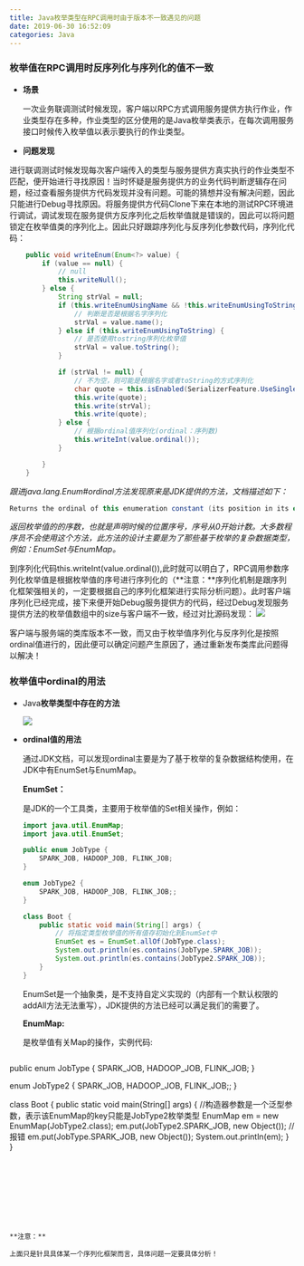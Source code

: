 ```yaml
---
title: Java枚举类型在RPC调用时由于版本不一致遇见的问题
date: 2019-06-30 16:52:09
categories: Java
---
```




### 枚举值在RPC调用时反序列化与序列化的值不一致



- **场景**

  一次业务联调测试时候发现，客户端以RPC方式调用服务提供方执行作业，作业类型存在多种，作业类型的区分使用的是Java枚举类表示，在每次调用服务接口时候传入枚举值以表示要执行的作业类型。

  

- **问题发现**
  

进行联调测试时候发现每次客户端传入的类型与服务提供方真实执行的作业类型不匹配，便开始进行寻找原因！当时怀疑是服务提供方的业务代码判断逻辑存在问题，经过查看服务提供方代码发现并没有问题。可能的猜想并没有解决问题，因此只能进行Debug寻找原因。将服务提供方代码Clone下来在本地的测试RPC环境进行调试，调试发现在服务提供方反序列化之后枚举值就是错误的，因此可以将问题锁定在枚举值类的序列化上。因此只好跟踪序列化与反序列化参数代码，序列化代码：

  ```java
      public void writeEnum(Enum<?> value) {
          if (value == null) {
              // null
              this.writeNull();
          } else {
              String strVal = null;
              if (this.writeEnumUsingName && !this.writeEnumUsingToString) {
                  // 判断是否是根据名字序列化
                  strVal = value.name();
              } else if (this.writeEnumUsingToString) {
                  // 是否使用tostring序列化枚举值
                  strVal = value.toString();
              }
  
              if (strVal != null) {
                  // 不为空，则可能是根据名字或者toString的方式序列化
                  char quote = this.isEnabled(SerializerFeature.UseSingleQuotes) ? 39 : 34;
                  this.write(quote);
                  this.write(strVal);
                  this.write(quote);
              } else {
                  // 根据ordinal值序列化(ordinal：序列数)
                  this.writeInt(value.ordinal());
              }
  
          }
      }
  ```

  *跟进java.lang.Enum#ordinal方法发现原来是JDK提供的方法，文档描述如下：*

  ```java
  Returns the ordinal of this enumeration constant (its position in its enum declaration, where the initial constant is assigned an ordinal of zero). Most programmers will have no use for this method. It is designed for use by sophisticated enum-based data structures, such as java.util.EnumSet and java.util.EnumMap.
  ```

  *返回枚举值的的序数，也就是声明时候的位置序号，序号从0开始计数。大多数程序员不会使用这个方法，此方法的设计主要是为了那些基于枚举的复杂数据类型，例如：EnumSet与EnumMap。*

  

  到序列化代码this.writeInt(value.ordinal()),此时就可以明白了，RPC调用参数序列化枚举值是根据枚举值的序号进行序列化的（**注意：**序列化机制是跟序列化框架强相关的，一定要根据自己的序列化框架进行实际分析问题）。此时客户端序列化已经完成，接下来便开始Debug服务提供方的代码，经过Debug发现服务提供方法的枚举值数组中的size与客户端不一致，经过对比源码发现：       ![](./enum_code.png)  

  客户端与服务端的类库版本不一致，而又由于枚举值序列化与反序列化是按照ordinal值进行的，因此便可以确定问题产生原因了，通过重新发布类库此问题得以解决！

  



###  枚举值中ordinal的用法

- Java**枚举类型中存在的方法**

  ![](./enum_method.png)

- **ordinal值的用法**

  通过JDK文档，可以发现ordinal主要是为了基于枚举的复杂数据结构使用，在JDK中有EnumSet与EnumMap。

  **EnumSet：**

  是JDK的一个工具类，主要用于枚举值的Set相关操作，例如：

  ```java
  import java.util.EnumMap;
  import java.util.EnumSet;
  
  public enum JobType {
      SPARK_JOB, HADOOP_JOB, FLINK_JOB;
  }
  
  enum JobType2 {
      SPARK_JOB, HADOOP_JOB, FLINK_JOB;;
  }
  
  class Boot {
      public static void main(String[] args) {
          // 将指定类型枚举值的所有值存初始化到EnumSet中
          EnumSet es = EnumSet.allOf(JobType.class);
          System.out.println(es.contains(JobType.SPARK_JOB));
          System.out.println(es.contains(JobType2.SPARK_JOB));
      }
  }
  ```

  EnumSet是一个抽象类，是不支持自定义实现的（内部有一个默认权限的addAll方法无法重写），JDK提供的方法已经可以满足我们的需要了。

  **EnumMap:**

  是枚举值有关Map的操作，实例代码:

  ```java
public enum JobType {
      SPARK_JOB, HADOOP_JOB, FLINK_JOB;
  }
  
  enum JobType2 {
      SPARK_JOB, HADOOP_JOB, FLINK_JOB;;
  }
  
  class Boot {
      public static void main(String[] args) {
          //构造器参数是一个泛型参数，表示该EnumMap的key只能是JobType2枚举类型
          EnumMap  em = new EnumMap(JobType2.class);
          em.put(JobType2.SPARK_JOB, new Object());
          // 报错
          em.put(JobType.SPARK_JOB, new Object());
          System.out.println(em);
      }
  }
  ```
  
  







**注意：**

上面只是针具具体某一个序列化框架而言，具体问题一定要具体分析！